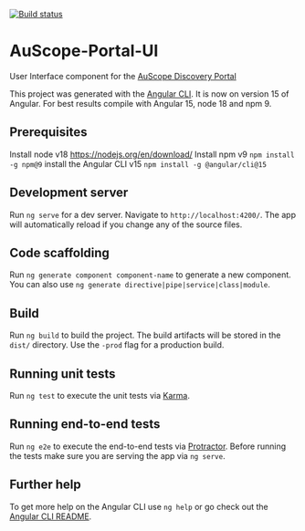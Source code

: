 [![Build status](https://github.com/AuScope/AuScope-Portal-UI/actions/workflows/build-prod-release.yml/badge.svg)](https://github.com/AuScope/AuScope-Portal-UI/actions/workflows/build-prod-release.yml)
# AuScope-Portal-UI

User Interface component for the [AuScope Discovery Portal](http://portal.auscope.org.au/) 

This project was generated with the [Angular CLI](https://github.com/angular/angular-cli).  It is now on version 15 of Angular.  For best results compile with Angular 15, node 18 and npm 9.

## Prerequisites

Install node v18 https://nodejs.org/en/download/ 
Install npm v9 `npm install -g npm@9` 
install the Angular CLI v15 `npm install -g @angular/cli@15`

## Development server

Run `ng serve` for a dev server. Navigate to `http://localhost:4200/`. The app will automatically reload if you change any of the source files.

## Code scaffolding

Run `ng generate component component-name` to generate a new component. You can also use `ng generate directive|pipe|service|class|module`.

## Build

Run `ng build` to build the project. The build artifacts will be stored in the `dist/` directory. Use the `-prod` flag for a production build.

## Running unit tests

Run `ng test` to execute the unit tests via [Karma](https://karma-runner.github.io).

## Running end-to-end tests

Run `ng e2e` to execute the end-to-end tests via [Protractor](http://www.protractortest.org/).
Before running the tests make sure you are serving the app via `ng serve`.

## Further help

To get more help on the Angular CLI use `ng help` or go check out the [Angular CLI README](https://github.com/angular/angular-cli/blob/master/README.md).
